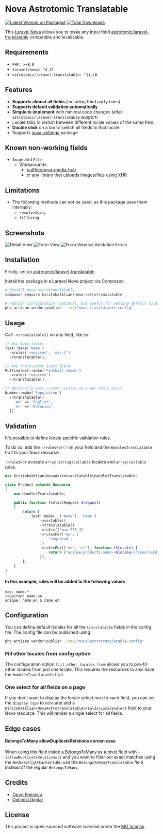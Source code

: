 # Nova Astrotomic Translatable

[![Latest Version on Packagist](https://img.shields.io/packagist/v/kiritokatklian/nova-astrotranslatable.svg?style=flat-square)](https://packagist.org/packages/kiritokatklian/nova-astrotranslatable)
[![Total Downloads](https://img.shields.io/packagist/dt/kiritokatklian/nova-astrotranslatable.svg?style=flat-square)](https://packagist.org/packages/kiritokatklian/nova-astrotranslatable)

This [Laravel Nova](https://nova.laravel.com) allows you to make any input field [astrotomic/laravel-translatable](https://github.com/astrotomic/laravel-translatable) compatible and localisable.

## Requirements

- `PHP: >=8.0`
- `laravel/nova: ^4.12`
- `astrotomic/laravel-translatable: ^11.10`

## Features

- **Supports almost all fields** (including third party ones)
- **Supports default validation automatically**
- **Simple to implement** with minimal code changes (after `astrotomic/laravel-translatable` support)
- Locale tabs to switch between different locale values of the same field
- **Double click** on a tab to switch all fields to that locale
- Supports [nova-settings](https://github.com/outl1ne/nova-settings) package

## Known non-working fields

- `Image` and `File`
  - Workarounds:
    - [outl1ne/nova-media-hub](https://github.com/outl1ne/nova-media-hub)
    - or any library that uploads images/files using XHR

## Limitations

- The following methods can not be used, as this package uses them internally:
  - `resolveUsing`
  - `fillUsing`

## Screenshots

![Detail View](./docs/detail.png)
![Form View](./docs/form.png)
![Form View w/ Validation Errors](./docs/validation.png)

## Installation

Firstly, set up [astrotomic/laravel-translatable](https://github.com/astrotomic/laravel-translatable).

Install the package in a Laravel Nova project via Composer:

```bash
# Install nova-astrotranslatable
composer require kiritokatklian/nova-astrotranslatable

# Publish configuration (optional, but useful for setting default locales)
php artisan vendor:publish --tag="nova-translatable-config"
```

## Usage

Call `->translatable()` on any field, like so:

```php
// Any Nova field
Text::make('Name')
  ->rules('required', 'min:2')
  ->translatable(),

// Any third-party input field
Multiselect::make('Football teams')
  ->rules('required')
  ->translatable(),

// Optionally pass custom locales on a per-field basis
Number::make('Population')
  ->translatable([
    'en' => 'English',
    'et' => 'Estonian',
  ]),
```

## Validation

It's possible to define locale specific validation rules.

To do so, add the `->rulesFor()` on your field and the `HandlesTranslatable` trait to your Nova resource.

`->rulesFor` accepts `array|string|callable` locales and `array|callable` rules.

```php
use Kiritokatklian\NovaAstrotranslatable\HandlesTranslatable;

class Product extends Resource
{
    use HandlesTranslatable;

    public function fields(Request $request)
    {
        return [
            Text::make(__('Name'), 'name')
                ->sortable()
                ->translatable()
                ->rules(['max:255'])
                ->rulesFor('en', [
                    'required',
                ])
                ->rulesFor(['en', 'et'], function ($locale) {
                    return ["unique:products,name->$locale{{resourceId}}"];
                }),
        ];
    }
}
```

#### In this example, rules will be added to the following values

```dotenv
max: name.*
required: name.en
unique: name.en & name.et
```

## Configuration

You can define default locales for all the `translatable` fields in the config file. The config file can be published using:

```bash
php artisan vendor:publish --tag="nova-astrotranslatable-config"
```

### Fill other locales from config option

The configuration option `fill_other_locales_from` allows you to pre-fill other locales from just one locale. This requires the resources to also have the `HandlesTranslatable` trait.

### One select for all fields on a page

If you don't want to display the locale select next to each field, you can set the `display_type` to `none` and add a `Kiritokatklian\NovaAstrotranslatable\Fields\LocaleSelect` field to your Nova resource. This will render a single select for all fields.

## Edge cases

#### BelongsToMany allowDuplicateRelations corner-case

When using this field inside a BelongsToMany as a pivot field with `->allowDuplicateRelations()` and you want to filter out exact matches using the `NotExactlyAttached` rule, use the `BelongsToManyTranslatable` field instead of the regular `BelongsToMany`.

## Credits

- [Tarvo Reinpalu](https://github.com/Tarpsvo)
- [Optimist Digital](https://github.com/optimistdigital)

## License

This project is open-sourced software licensed under the [MIT license](LICENSE.md).

